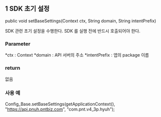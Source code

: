## 1	SDK 초기 설정

public void setBaseSettings(Context ctx, String domain, String intentPrefix)

SDK 관련 초기 설정을 수행한다. SDK 를 실행 전에 반드시 호출되어야 한다.

### Parameter
*ctx : Context
*domain : API 서버의 주소
*intentPrefix : 앱의 package 이름

### return
 없음

### 사용 예 
Config_Base.setBaseSettings(getApplicationContext(), "https://api.pnuh.pntbiz.com", "com.pnt.v4_3p.hyuh");


